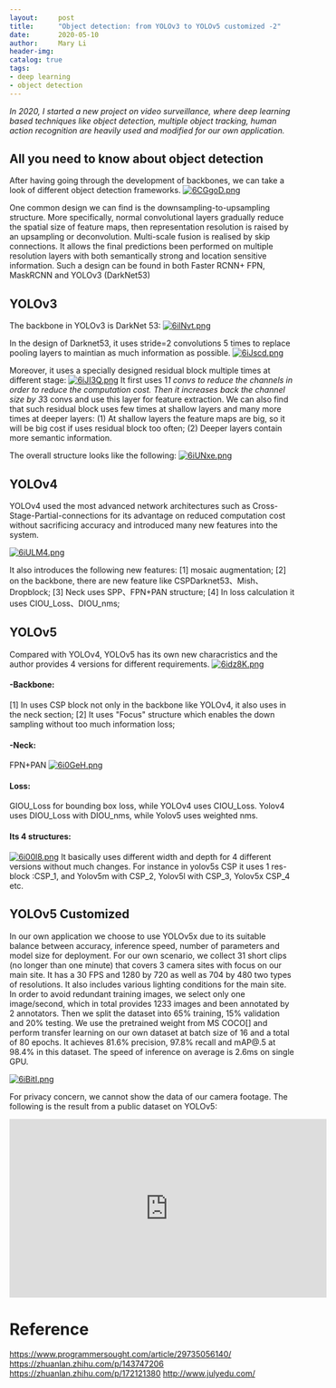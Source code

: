 ```yaml
---
layout:     post
title:      "Object detection: from YOLOv3 to YOLOv5 customized -2"
date:       2020-05-10
author:     Mary Li
header-img:
catalog: true
tags:
- deep learning
- object detection
---
```

_In 2020, I started a new project on video surveillance, where deep learning based techniques like object detection, 
multiple object tracking, human action recognition are heavily used and modified for our own application._

## All you need to know about object detection

After having going through the development of backbones, we can take a look of different object detection frameworks.
[![6CGgoD.png](https://s3.ax1x.com/2021/02/28/6CGgoD.png)](https://imgtu.com/i/6CGgoD)

One common design we can find is the downsampling-to-upsampling structure. More specifically, normal convolutional layers
gradually reduce the spatial size of feature maps, then representation resolution is raised by an upsampling or deconvolution.
Multi-scale fusion is realised by skip connections. It allows the final predictions been performed on multiple resolution
layers with both semantically strong and location sensitive information. Such a design can be found in both Faster RCNN+ FPN,
MaskRCNN and YOLOv3 (DarkNet53)

## YOLOv3
The backbone in YOLOv3 is DarkNet 53:
[![6ilNvt.png](https://s3.ax1x.com/2021/03/01/6ilNvt.png)](https://imgtu.com/i/6ilNvt)

In the design of Darknet53, it uses stride=2 convolutions 5 times to replace pooling layers to maintian as much information as possible.
[![6iJscd.png](https://s3.ax1x.com/2021/03/01/6iJscd.png)](https://imgtu.com/i/6iJscd)

Moreover, it uses a specially designed residual block multiple times at different stage:
[![6iJI3Q.png](https://s3.ax1x.com/2021/03/01/6iJI3Q.png)](https://imgtu.com/i/6iJI3Q)
It first uses 1*1 convs to reduce the channels in order to reduce the computation cost. Then it increases back the channel 
size by 3*3 convs and use this layer for feature extraction. 
We can also find that such residual block uses few times at shallow layers and many more times at deeper layers:
(1) At shallow layers the feature maps are big, so it will be big cost if uses residual block too often;
(2) Deeper layers contain more semantic information.

The overall structure looks like the following:
[![6iUNxe.png](https://s3.ax1x.com/2021/03/01/6iUNxe.png)](https://imgtu.com/i/6iUNxe)

## YOLOv4
YOLOv4 used the most advanced network architectures such as Cross-Stage-Partial-connections for its advantage on reduced
computation cost without sacrificing accuracy and introduced many new features into the system. 

[![6iULM4.png](https://s3.ax1x.com/2021/03/01/6iULM4.png)](https://imgtu.com/i/6iULM4)

It also introduces the following new features:
[1] mosaic augmentation;
[2] on the backbone, there are new feature like CSPDarknet53、Mish、Dropblock;
[3] Neck uses SPP、FPN+PAN structure;
[4] In loss calculation it uses CIOU_Loss、DIOU_nms;

## YOLOv5
Compared with YOLOv4, YOLOv5 has its own new characristics and the author provides 4 versions for different requirements.
[![6idz8K.png](https://s3.ax1x.com/2021/03/01/6idz8K.png)](https://imgtu.com/i/6idz8K)

#### -Backbone:
[1] In uses CSP block not only in the backbone like YOLOv4, it also uses in the neck section;
[2] It uses "Focus" structure which enables the down sampling without too much information loss;

#### -Neck:
FPN+PAN
[![6i0GeH.png](https://s3.ax1x.com/2021/03/01/6i0GeH.png)](https://imgtu.com/i/6i0GeH)

#### Loss:
GIOU_Loss for bounding box loss, while YOLOv4 uses CIOU_Loss.
Yolov4 uses DIOU_Loss with DIOU_nms, while Yolov5 uses weighted nms.

#### Its 4 structures:
[![6i00l8.png](https://s3.ax1x.com/2021/03/01/6i00l8.png)](https://imgtu.com/i/6i00l8)
It basically uses different width and depth for 4 different versions without much changes. For instance in yolov5s CSP it 
uses 1 res-block :CSP_1, and Yolov5m with CSP_2, Yolov5l with CSP_3, Yolov5x CSP_4 etc.

## YOLOv5 Customized

 In our own application we choose to use YOLOv5x due to its suitable balance between accuracy, inference speed, number of parameters and model size 
for deployment. For our own scenario, we collect 31 short clips (no longer than one minute) that covers 3 camera sites with 
focus on our main site. It has a 30 FPS and 1280 by 720 as well as 704 by 480 two types of resolutions. It also includes 
various lighting conditions for the main site. In order to avoid redundant training images, we select only one image/second,
which in total provides 1233 images and been annotated by 2 annotators. Then we split the dataset into 65% training, 15% 
validation and 20% testing. We use the pretrained weight from MS COCO[] and perform transfer learning on our own dataset 
at batch size of 16 and a total of 80 epochs. It achieves 81.6% precision, 97.8% recall and mAP@.5 at 98.4% in this dataset. 
The speed of inference on average is 2.6ms on single GPU.  

[![6iBitI.png](https://s3.ax1x.com/2021/03/01/6iBitI.png)](https://imgtu.com/i/6iBitI)

For privacy concern, we cannot show the data of our camera footage. The following is the result from a public dataset on YOLOv5:

<iframe width="560" height="315" src="https://youtu.be/AMTgYZu2QQM" frameborder="0" allow="autoplay; encrypted-media" allowfullscreen></iframe>


# Reference
https://www.programmersought.com/article/29735056140/
https://zhuanlan.zhihu.com/p/143747206
https://zhuanlan.zhihu.com/p/172121380
http://www.julyedu.com/